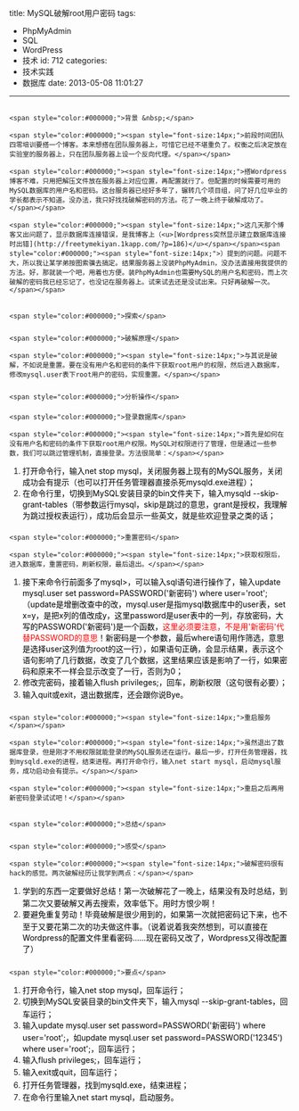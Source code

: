 title: MySQL破解root用户密码
tags:
  - PhpMyAdmin
  - SQL
  - WordPress
  - 技术
id: 712
categories:
  - 技术实践
  - 数据库
date: 2013-05-08 11:01:27
---

## 
	<span style="color:#000000;">背景 &nbsp;</span>

	<span style="color:#000000;"><span style="font-size:14px;">前段时间团队四零培训要搭一个博客。本来想搭在团队服务器上，可惜它已经不堪重负了。权衡之后决定放在实验室的服务器上，只在团队服务器上设一个反向代理。</span></span>

	<span style="color:#000000;"><span style="font-size:14px;">搭Wordpress博客不难，只用把解压文件放在服务器上对应位置，再配置就行了。但配置的时候需要可用的MySQL数据库的用户名和密码。这台服务器已经好多年了，辗转几个项目组，问了好几位毕业的学长都表示不知道。没办法，我只好找找破解密码的方法。花了一晚上终于破解成功了。</span></span>

	<span style="color:#000000;"><span style="font-size:14px;">这几天那个博客又出问题了，显示数据库连接错误，是我博客上（<u>[Wordpress突然显示建立数据库连接时出错](http://freetymekiyan.1kapp.com/?p=186)</u></span></span><span style="color:#000000;"><span style="font-size:14px;">）提到的问题。问题不大，所以我让某学弟按图索骥去搞定。结果服务器上没装PhpMyAdmin，没办法直接用我提供的方法。好，那就装一个吧，用着也方便。装PhpMyAdmin也需要MySQL的用户名和密码，而上次破解的密码我已经忘记了，也没记在服务器上。试来试去还是没试出来。只好再破解一次。</span></span>

## 
	<span style="color:#000000;">探索</span>

### 
	<span style="color:#000000;">破解原理</span>

	<span style="color:#000000;"><span style="font-size:14px;">与其说是破解，不如说是重置。要在没有用户名和密码的条件下获取root用户的权限，然后进入数据库，修改mysql.user表下root用户的密码，实现重置。</span></span>

### 
	<span style="color:#000000;">分析操作</span>

#### 
	<span style="color:#000000;">登录数据库</span>

	<span style="color:#000000;"><span style="font-size:14px;">首先是如何在没有用户名和密码的条件下获取root用户权限。MySQL对权限进行了管理，但是通过一些参数，我们可以跳过管理机制，直接登录。方法很简单：</span></span>

1.  <span style="color:#000000;"><span style="font-size:14px;">打开命令行，输入net stop mysql，关闭服务器上现有的MySQL服务，关闭成功会有提示（也可以打开任务管理器直接杀死mysqld.exe进程）；</span></span>
2.  <span style="color:#000000;"><span style="font-size:14px;">在命令行里，切换到MySQL安装目录的bin文件夹下，输入mysqld --skip-grant-tables（带参数运行mysql，skip是跳过的意思，grant是授权，我理解为跳过授权表运行），成功后会显示一些英文，就是些欢迎登录之类的话；</span></span>

#### 
	<span style="color:#000000;">重置密码</span>

	<span style="color:#000000;"><span style="font-size:14px;">获取权限后，进入数据库，重置密码，刷新权限，最后退出。</span></span>

1.  <span style="color:#000000;"><span style="font-size:14px;">接下来命令行前面多了mysql&gt;，可以输入sql语句进行操作了，输入update mysql.user set password=PASSWORD(&#39;新密码&#39;) where user=&#39;root&#39;;（update是增删改查中的改，mysql.user是指mysql数据库中的user表，set x=y，是把x列的值改成y，这里password是user表中的一列，存放密码，大写的PASSWORD(&#39;新密码&#39;)是一个函数，</span></span><span style="color:#FF0000;"><span style="font-size:14px;">这里必须要注意，不是用&#39;新密码&#39;代替PASSWORD的意思</span></span><span style="color:#000000;"><span style="font-size:14px;">！新密码是一个参数，最后where语句用作筛选，意思是选择user这列值为root的这一行），如果语句正确，会显示结果，表示这个语句影响了几行数据，改变了几个数据，这里结果应该是影响了一行，如果密码和原来不一样会显示改变了一行，否则为0；</span></span>
2.  <span style="font-size: 14px; color: rgb(0, 0, 0); line-height: 1.6em;">修改完密码，接着输入flush privileges;，回车，刷新权限（这句很有必要）；</span>
3.  <span style="color: rgb(0, 0, 0); font-size: 14px; line-height: 1.6em;">输入quit或exit，退出数据库，还会跟你说Bye。</span>

#### 
	<span style="color:#000000;"><span style="font-size:14px;">重启服务</span></span>

	<span style="color:#000000;"><span style="font-size:14px;">虽然退出了数据库登录，但是刚才不用权限就能登录的MySQL服务还在运行。最后一步，打开任务管理器，找到mysqld.exe的进程，结束进程。再打开命令行，输入net start mysql，启动mysql服务，成功启动会有提示。</span></span>

	<span style="color:#000000;"><span style="font-size:14px;">重启之后再用新密码登录试试吧！</span></span>

## 
	<span style="color:#000000;">总结</span>

### 
	<span style="color:#000000;">感受</span>

	<span style="color:#000000;"><span style="font-size:14px;">破解密码很有hack的感觉。两次破解经历让我学到两点：</span></span>

1.  <span style="font-size: 14px; color: rgb(0, 0, 0); line-height: 1.6em;">学到的东西一定要做好总结！第一次破解花了一晚上，结果没有及时总结，到第二次又要破解又再去搜索，效率低下。用时方恨少啊！</span>
2.  <span style="font-size: 14px; color: rgb(0, 0, 0); line-height: 1.6em;">要避免重复劳动！毕竟破解是很少用到的，如果第一次就把密码记下来，也不至于又要花第二次的功夫做这件事。（说着说着我突然想到，可以直接在Wordpress的配置文件里看密码&hellip;&hellip;现在密码又改了，Wordpress又得改配置了）</span>

### 
	<span style="color:#000000;">要点</span>

1.  <span style="color:#000000;"><span style="font-size:14px;">打开命令行，输入net stop mysql，回车运行；</span></span>
2.  <span style="font-size: 14px; color: rgb(0, 0, 0); line-height: 1.6em;">切换到MySQL安装目录的bin文件夹下，输入mysql --skip-grant-tables，回车运行；</span>
3.  <span style="font-size: 14px; color: rgb(0, 0, 0); line-height: 1.6em;">输入update mysql.user set password=PASSWORD(&#39;新密码&#39;) where user=&#39;root&#39;;，如update mysql.user set password=PASSWORD(&#39;12345&#39;) where user=&#39;root&#39;;，回车运行；</span>
4.  <span style="font-size: 14px; color: rgb(0, 0, 0); line-height: 1.6em;">输入flush privileges;，回车运行；</span>
5.  <span style="font-size: 14px; color: rgb(0, 0, 0); line-height: 1.6em;">输入exit或quit，回车运行；</span>
6.  <span style="font-size: 14px; color: rgb(0, 0, 0); line-height: 1.6em;">打开任务管理器，找到mysqld.exe，结束进程；</span>
7.  <span style="font-size: 14px; color: rgb(0, 0, 0); line-height: 1.6em;">在命令行里输入net start mysql，启动服务。</span>